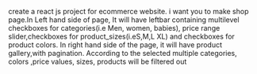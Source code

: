create a react js project for ecommerce website. i want you to make shop page.In Left hand side of page, It will have leftbar containing multilevel checkboxes for categories(i.e Men, women, babies), price range slider,checkboxes for product_sizes(i.eS,M,L XL) and checkboxes for product colors. In right hand side of the page, it will have product gallery,with pagination. According to the selected multiple categories, colors ,price values, sizes, products will be filtered out
